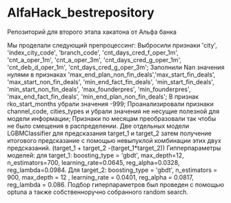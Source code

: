 # AlfaHack_bestrepository
Репозиторий для второго этапа хакатона от Альфа банка

Мы проделали следующий препроцессинг:
Выбросили признаки 'city', 'index_city_code', 'branch_code', 'cnt_days_cred_f_oper_1m', 'cnt_a_oper_1m', 'cnt_a_oper_3m', 'cnt_days_cred_g_oper_1m', 'cnt_deb_d_oper_1m', 'cnt_days_cred_g_oper_3m';
Заполнили Nan значения нулями в признаках 'max_end_plan_non_fin_deals','max_start_fin_deals', 'max_start_non_fin_deals', 'min_end_fact_fin_deals', 'min_start_fin_deals', 'min_start_non_fin_deals', 'max_founderpres', 'min_founderpres', 'max_end_fact_fin_deals', 'min_end_plan_non_fin_deals';
В признак rko_start_months убрали значения -999;
Проанализировали признаки channel_code, cities_types и убрали значения не несущие полезной для модели информации;
Признаки по месяцам преобразовали так чтобы не было смещения в распределении.
Две отдельных модели LGBMClassifier для предсказания target_1 и target_2 затем получение итогового предсказание с помощью невыпуклой комбинации этих двух предсказаний. (target_1 + target_2 -(target_1*target_2))
Гипперпараметры моделей:
для target_1: boosting_type = 'gbdt', max_depth=12, n_estimators=700, learning_rate=0.0645, reg_alpha=0.0328, reg_lambda=0.0984.
Для target_2: boosting_type = 'gbdt', n_estimators = 900,  max_depth = 12 , learning_rate = 0.0401,  reg_alpha = 0.0817,  reg_lambda = 0.086.
Подбор гиперпараметров был проведен с помощью optuna а также собственноручно собранного random search.
